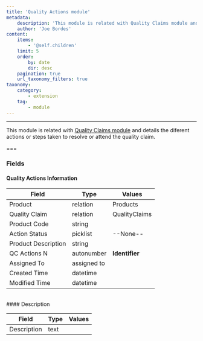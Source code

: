 ```yaml
---
title: 'Quality Actions module'
metadata:
    description: 'This module is related with Quality Claims module and details the diferent actions or steps taken to resolve or attend the quality claim.'
    author: 'Joe Bordes'
content:
    items:
        - '@self.children'
    limit: 5
    order:
        by: date
        dir: desc
    pagination: true
    url_taxonomy_filters: true
taxonomy:
    category:
        - extension
    tag:
        - module
---
```

---
This module is related with [Quality Claims module](../../01.corebosmodules/qualityclaims/id:414901aa79ca8a68ffcfad4da662d4ee/store:corebosmodule) and details the diferent actions or steps taken to resolve or attend the quality claim.

===

### Fields

#### Quality Actions Information

<table class="table table-striped">
<thead>
<tr class="header">
<th>Field</th>
<th>Type</th>
<th>Values</th>
</tr>
</thead>
<tbody>
<tr>
<td>Product</td>
<td>relation</td>
<td>Products</td>
</tr>
<tr>
<td>Quality Claim</td>
<td>relation</td>
<td>QualityClaims</td>
</tr>
<tr>
<td>Product Code</td>
<td>string</td>
<td></td>
</tr>
<tr>
<td>Action Status</td>
<td>picklist</td>
<td>--None--</td>
</tr>
<tr>
<td>Product Description</td>
<td>string</td>
<td></td>
</tr>
<tr>
<td>QC Actions N</td>
<td>autonumber</td>
<td><strong>Identifier</strong></td>
</tr>
<tr>
<td>Assigned To</td>
<td>assigned to</td>
<td></td>
</tr>
<tr>
<td>Created Time</td>
<td>datetime</td>
<td></td>
</tr>
<tr>
<td>Modified Time</td>
<td>datetime</td>
<td></td>
</tr>
</tbody>
</table>
<br>
#### Description

<table class="table table-striped">
<thead>
<tr class="header">
<th>Field</th>
<th>Type</th>
<th>Values</th>
</tr>
</thead>
<tbody>
<tr>
<td>Description</td>
<td>text</td>
<td></td>
</tr>
</tbody>
</table>
